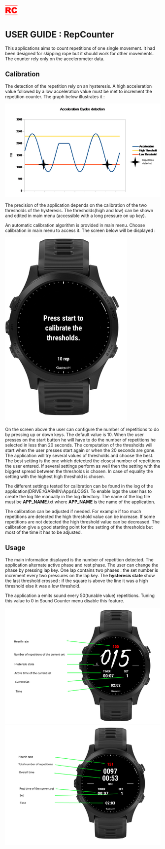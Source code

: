 ![alt text](./resources/drawables/launcher_icon.png)
# USER GUIDE : RepCounter 

This applications aims to count repetitions of one single movement. It had been designed for skipping rope but it should work for other movements. The counter rely only on the accelerometer data.

## Calibration

The detection of the repetition rely on an hysteresis. A high acceleration value followed by a low acceleration value must be met to increment the repetition counter. The graph below illustrates it :

![alt text](./misc/images/hysteresis.png)

The precision of the application depends on the calibration of the two thresholds of the hysteresis. The thresholds(high and low) can be shown and edited in main menu (accessible with a long pressure on up key).

An automatic calibration algorithm is provided in main menu. Choose calibration in main menu to access it. The screen below will be displayed :

![alt text](./misc/images/calibration.png)

On the screen above the user can configure the number of repetitions to do by pressing up or down keys. The default value is 10. When the user presses on the start button he will have to do the number of repetitions he selected in less than 20 seconds. The computation of the thresholds will start when the user presses start again or when the 20 seconds are gone. The application will try several values of thresholds and choose the best. The best setting is the one which detected the closest number of repetitions the user entered. If several settings perform as well then the setting with the biggest spread between the thresholds is chosen. In case of equality the setting with the highest high threshold is chosen.

The different settings tested for calibration can be found in the log of the application(DRIVE:\GARMIN\Apps\LOGS). To enable logs the user has to create the log file manually in the log directory. The name of the log file must be **APP_NAME**.txt where **APP_NAME** is the name of the application.

The calibration can be adjusted if needed. For example if too much repetitions are detected the high threshold value can be increase. If some repetitions are not detected the high threshold value can be decreased. The calibration give a good starting point for the setting of the thresholds but most of the time it has to be adjusted.

## Usage

The main information displayed is the number of repetition detected. The application alternate active phase and rest phase. The user can change the phase by pressing lap key.
One lap contains two phases : the set number is increment every two pressures on the lap key. The **hysteresis state** show the last threshold crossed : if the square is above the line it was a high threshold else it was a low threshold.

The application a emits sound every 50(tunable value) repetitions. Tuning this value to 0 in Sound Counter menu disable this feature.

![alt text](./misc/images/main_run_explained.png)
![alt text](./misc/images/main_rest_explained.png)